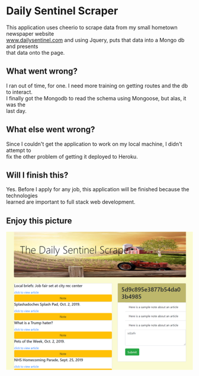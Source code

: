 # Daily Sentinel Scraper
This application uses cheerio to scrape data from my small hometown newspaper website  
www.dailysentinel.com and using Jquery, puts that data into a Mongo db and presents  
that data onto the page.  

## What went wrong?  
I ran out of time, for one.  I need more training on getting routes and the db to interact.  
I finally got the Mongodb to read the schema using Mongoose, but alas, it was the  
last day.

## What else went wrong?
Since I couldn't get the application to work on my local machine, I didn't attempt to  
fix the other problem of getting it deployed to Heroku.

## Will I finish this?
Yes.  Before I apply for any job, this application will be finished because the technologies  
learned are important to full stack web development.

## Enjoy this picture 
![A picture of the frontend](/public/images/scraped-page.PNG)
